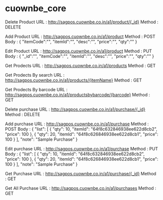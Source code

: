 # cuownbe_core


Delete Product
URL : http://sagpos.cuownbe.co.in/a1/product/{_id}
Method : DELETE

Add Product
URL : http://sagpos.cuownbe.co.in/a1/product
Method : POST
Body : {
"itemCode":"",
"itemId":"",
"desc":"",
"price":"",
"qty":""
}

Edit Product
URL : http://sagpos.cuownbe.co.in/a1/product
Method : PUT
Body : {
"_id":"",
"itemCode":"",
"itemId":"",
"desc":"",
"price":"",
"qty":""
}

Get Prodects
URL : http://sagpos.cuownbe.co.in/a1/products
Method : GET

Get Prodects By search
URL : http://sagpos.cuownbe.co.in/a1/products/{itemName}
Method : GET

Get Prodects By barcode
URL : http://sagpos.cuownbe.co.in/a1/productsbybarcode/{barcode}
Method : GET


<!-- ////////////////////////////////////////////////////////////////////////////////////////// -->
<!-- ////////////////////////////////////////////////////////////////////////////////////////// -->
<!-- ////////////////////////////////////////////////////////////////////////////////////////// -->
<!-- ////////////////////////////////////////////////////////////////////////////////////////// -->
<!-- ////////////////////////////////////////////////////////////////////////////////////////// -->

Delete purchase
URL : http://sagpos.cuownbe.co.in/a1/purchase/{_id}
Method : DELETE

Add purchase
URL : http://sagpos.cuownbe.co.in/a1/purchase
Method : POST
Body : {
    "list": [
        {
            "qty": 10,
            "itemId": "64f8c632846938ee622d8cb2",
            "price": 100
        },
        {
            "qty": 20,
            "itemId": "64f8c626846938ee622d8cb1",
            "price": 100
        }
    ],
    "note": "Sample Purchase"
}

Edit purchase
URL : http://sagpos.cuownbe.co.in/a1/purchase
Method : PUT
Body : {
    "list": [
        {
            "qty": 10,
            "itemId": "64f8c632846938ee622d8cb2",
            "price": 100
        },
        {
            "qty": 20,
            "itemId": "64f8c626846938ee622d8cb1",
            "price": 100
        }
    ],
    "note": "Sample Purchase"
}

Get Purchase
URL : http://sagpos.cuownbe.co.in/a1/purchase/{_id}
Method : GET

Get All Purchase
URL : http://sagpos.cuownbe.co.in/a1/purchases
Method : GET
